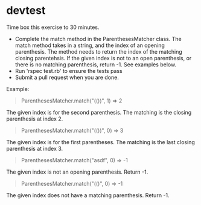 # devtest

Time box this exercise to 30 minutes.

- Complete the match method in the ParenthesesMatcher class. The match method takes in a string, and the index of an opening parenthesis. The method needs to return the index of the matching closing parentehsis. If the given index is not to an open parenthesis, or there is no matching parenthesis, return -1. See examples below.
- Run 'rspec test.rb' to ensure the tests pass
- Submit a pull request when you are done.

Example: 

> ParenthesesMatcher.match("(())", 1) => 2

The given index is for the second parenthesis. The matching is the closing parenthesis at index 2.


> ParenthesesMatcher.match("(())", 0) => 3

The given index is for the first parentheses. The matching is the last closing parenthesis at index 3.


> ParenthesesMatcher.match("asdf", 0) => -1

The given index is not an opening parenthesis. Return -1.


> ParenthesesMatcher.match("(()", 0) => -1

The given index does not have a matching parenthesis. Return -1.
